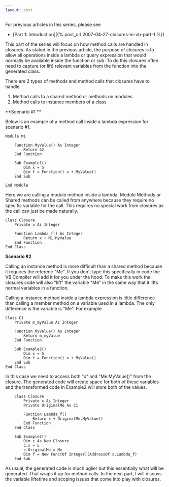 ```yaml
---
layout: post
---
```

For previous articles in this series, please see

  * [Part 1: Introduction]({% post_url 2007-04-27-closures-in-vb-part-1 %})

This part of the series will focus on how method calls are handled in closures.  As stated in the previous article, the purpose of closures is to allow all operations inside a lambda or query expression that would normally be available inside the function or sub.  To do this closures often need to capture (or lift) relevant variables from the function into the generated class.

There are 2 types of methods and method calls that closures have to handle.

1. Method calls to a shared method or methods on modules. 
2. Method calls to instance members of a class 

**Scenario #1 **

Below is an example of a method call inside a lambda expression for scenario #1.

``` vbnet
Module M1

    Function MyValue() As Integer
        Return 42
    End Function

    Sub Example1()
        Dim x = 5
        Dim f = Function() x + MyValue()
    End Sub

End Module
```

Here we are calling a module method inside a lambda.  Module Methods or Shared methods can be called from anywhere because they require no specific variable for the call.  This requires no special work from closures as the call can just be made naturally.

``` vbnet
Class Closure
    Private x As Integer

    Function Lambda_f() As Integer
        Return x + M1.MyValue
    End Function
End Class
```

**Scenario #2**

Calling an instance method is more difficult than a shared method because it requires the referenc "Me".  If you don't type this specifically in code the VB Compiler will add it for you under the hood.  To make this work the closures code will also "lift" the variable "Me" in the same way that it lifts normal variables in a function.

Calling a instance method inside a lambda expression is little difference than calling a member method on a variable used in a lambda.  The only difference is the variable is "Me".  For example

``` vbnet
Class C1
    Private m_myValue As Integer

    Function MyValue() As Integer
        Return m_myValue
    End Function

    Sub Example2()
        Dim x = 5
        Dim f = Function() x + MyValue()
    End Sub
End Class
```

In this case we need to access both "x" and "Me.MyValue()" from the closure.  The generated code will create space for both of these variables and the transformed code in Example2 will store both of the values.

``` vbnet
    Class Closure
        Private x As Integer
        Private OriginalMe As C1
    
        Function Lambda_f()
            Return x + OriginalMe.MyValue()
        End Function
    End Class

    Sub Example2()
        Dim c As New Closure
        c.x = 5
        c.OriginalMe = Me
        Dim f = New Func(Of Integer)(AddressOf c.Lambda_f)
    End Sub
```

As usual, the generated code is much uglier but this essentially what will be generated.  That wraps it up for method calls.  In the next part, I will discuss the variable liftetime and scoping issues that come into play with closures.

